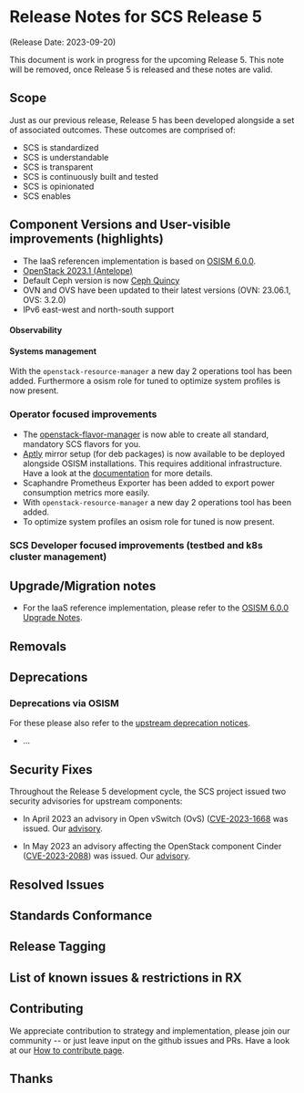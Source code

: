 # Release Notes for SCS Release 5
(Release Date: 2023-09-20)

This document is work in progress for the upcoming Release 5.
This note will be removed, once Release 5 is released and these notes are valid.

## Scope

Just as our previous release, Release 5 has been developed alongside a set of associated outcomes.
These outcomes are comprised of:

* SCS is standardized
* SCS is understandable
* SCS is transparent
* SCS is continuously built and tested
* SCS is opinionated
* SCS enables

## Component Versions and User-visible improvements (highlights)

* The IaaS referencen implementation is based on [OSISM 6.0.0](https://release.osism.tech/notes/6.0.0.html).
* [OpenStack 2023.1 (Antelope)](https://releases.openstack.org/antelope/highlights.html)
* Default Ceph version is now [Ceph Quincy](https://docs.ceph.com/en/reef/releases/quincy/#v17-2-5-quincy)
* OVN and OVS have been updated to their latest versions (OVN: 23.06.1, OVS: 3.2.0)
* IPv6 east-west and north-south support

#### Observability


#### Systems management

With the `openstack-resource-manager` a new day 2 operations tool has been added.
Furthermore a osism role for tuned to optimize system profiles is now present.


### Operator focused improvements

* The [openstack-flavor-manager](https://github.com/osism/openstack-flavor-manager) is now able to create all standard, mandatory SCS flavors for you.
* [Aptly](https://github.com/osism/helm-charts/tree/gh-pages/aptly) mirror setup (for deb packages) is now available to be deployed alongside OSISM installations. This requires additional infrastructure. Have a look at the [documentation](https://github.com/osism/docs/tree/main/docs/operations/external_services/aptly_external.md) for more details.
* Scaphandre Prometheus Exporter has been added to export power consumption metrics more easily.
* With `openstack-resource-manager` a new day 2 operations tool has been added.
* To optimize system profiles an osism role for tuned is now present.

### SCS Developer focused improvements (testbed and k8s cluster management)

## Upgrade/Migration notes

* For the IaaS reference implementation, please refer to the [OSISM 6.0.0 Upgrade Notes](https://release.osism.tech/notes/6.0.0.html#upgrade-notes).

## Removals

## Deprecations

### Deprecations via OSISM

For these please also refer to the [upstream deprecation notices](https://release.osism.tech/notes/6.0.0.html#deprecations).
  * ...

## Security Fixes

Throughout the Release 5 development cycle, the SCS project issued two security advisories for upstream components:

* In April 2023 an advisory in Open vSwitch (OvS) ([CVE-2023-1668](https://cve.report/CVE-2023-1668) was issued.
Our [advisory](https://scs.community/security/2023/04/21/cve-2023-1668/).

* In May 2023 an advisory affecting the OpenStack component Cinder ([CVE-2023-2088](https://cve.report/CVE-2023-2088)) was issued.
Our [advisory](https://scs.community/security/2023/05/10/cve-2023-2088/).


## Resolved Issues

## Standards Conformance

## Release Tagging

## List of known issues & restrictions in RX

## Contributing

We appreciate contribution to strategy and implementation, please join
our community -- or just leave input on the github issues and PRs.
Have a look at our [How to contribute page](https://scs.community/contribute/).

## Thanks
